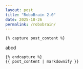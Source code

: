 ```yaml
---
layout: post
title: "RoboBrain 2.0"
date: 2025-10-26
permalink: /robobrain/
---
```


<style>
  /* ----------- 页面总体样式 ----------- */
  .post-wrapper {
    display: flex;
    flex-direction: row;
    justify-content: center;
    gap: 40px;
    max-width: 1200px;
    margin: 0 auto;
    padding: 2rem 1rem;
  }

  .post-main {
    flex: 3;
    max-width: 800px;
  }

  .post-toc {
    flex: 1;
    position: sticky;
    top: 120px;
    align-self: flex-start;
    background: var(--card);
    border-radius: 10px;
    padding: 1rem 1.2rem;
    box-shadow: 0 2px 10px rgba(0,0,0,0.05);
    height: fit-content;
  }

  .post-toc h3 {
    font-size: 1rem;
    margin-bottom: 0.8rem;
    border-bottom: 1px solid #ddd;
    padding-bottom: 0.3rem;
  }

  .post-toc ul {
    list-style: none;
    padding-left: 0;
    margin: 0;
  }

  .post-toc li {
    margin-bottom: 0.4rem;
  }

  .post-toc a {
    color: var(--subtext);
    text-decoration: none;
    font-size: 0.9rem;
  }

  .post-toc a:hover {
    color: #007acc;
  }

  /* ----------- 标题区与摘要 ----------- */
  .post-header {
    text-align: center;
    margin-bottom: 1.5rem;
  }

  .post-header h1 {
    font-size: 1.75rem;
    font-weight: 700;
    margin-bottom: 0.5rem;
  }

  .post-header .meta {
    color: #777;
    font-size: 0.85rem;
  }

  .abstract-box {
    background: var(--card);
    border-left: 4px solid #007acc;
    border-radius: 6px;
    padding: 1.2rem 1.5rem;
    margin: 1.5rem 0 2rem 0;
    font-size: 0.95rem;
    color: var(--subtext);
    box-shadow: 0 2px 6px rgba(0,0,0,.05);
  }

  /* ----------- 正文部分 ----------- */
  .post-content {
    font-size: 0.97rem;
    line-height: 1.7;
    color: var(--text);
  }

  .post-content h2 {
    margin-top: 2rem;
    margin-bottom: 1rem;
    font-size: 1.2rem;
    border-left: 3px solid #007acc;
    padding-left: 10px;
  }

  .post-content img {
    display: block;
    margin: 1.2rem auto;
    max-width: 100%;
    border-radius: 6px;
    box-shadow: 0 1px 8px rgba(0,0,0,.08);
  }

  .post-content blockquote {
    border-left: 3px solid #007acc;
    padding-left: 1rem;
    color: #555;
    font-style: italic;
    margin: 1.2rem 0;
  }

  .post-content code {
    background: #f3f3f3;
    padding: 2px 5px;
    border-radius: 4px;
    font-family: monospace;
    font-size: 0.9rem;
  }

  /* ----------- 表格 ----------- */
  .post-content table {
    border-collapse: collapse;
    width: 100%;
    margin: 1.5rem 0;
    font-size: 0.9rem;
  }

  .post-content th, .post-content td {
    border: 1px solid #ddd;
    padding: 8px 10px;
  }

  .post-content th {
    background-color: #f0f0f0;
    font-weight: 600;
  }

  .post-content tr:nth-child(even) {
    background-color: #fafafa;
  }

  .post-content tr:hover {
    background-color: #f5f5f5;
  }

  /* ----------- 页脚 ----------- */
  .post-footer {
    margin-top: 3rem;
    text-align: center;
    font-size: 0.85rem;
    color: #999;
  }

  /* 夜间模式兼容 */
  body.dark-mode .post-toc { background: #2a2a2a; }
  body.dark-mode .post-toc a { color: #ccc; }
  body.dark-mode .abstract-box { background: #2b2b2b; color: #ccc; }
  body.dark-mode .post-content th { background: #333; color: #ddd; }
</style>

<!-- 在这里插入markdownify开关 -->
    {% capture post_content %}

<!-- # 一些markdown示例
### 1. Motivation
**interaction** 

> “An embodied agent should not just see or act — it should *understand* the causal world it interacts with.”

---

![Placeholder Figure](figure1.png)

**Core Components:**
- **Perceptual Frontend:** Vision-language encoder (e.g., CLIP-style)
- **World Model:** Predictive latent dynamics with physical grounding
- **Policy Module:** Flow-based decision network for embodied control

| Module | Description | Example |
|:--|:--|:--|
| Perception | Visual encoder | CLIP |
| World Model | Predictive latent dynamics | Dreamer |
| Policy | Flow-based control | MeanFlow-Q |

### References
1. BAAI. *RoboBrain 2.0: Embodied Intelligence with Multimodal World Models*, 2025.  
2. Wu, R. & Xi, H. *Explorations in Embodied Intelligence and Flow-based Learning*, Fudan University, 2025. -->

<!-- 这里开始markdown正文。 -->


abcd





<!-- 正文到这里结束。 -->
    {% endcapture %}
    {{ post_content | markdownify }}
<!-- 上面这一行强制让 Markdown 在 HTML 中被解析。 -->

<script>
</script>
